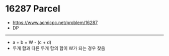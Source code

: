 # 16287 Parcel

- https://www.acmicpc.net/problem/16287
- DP
---
- a + b = W - (c + d)
- 두개 합과 다른 두개 합의 합이 W가 되는 경우 찾음
